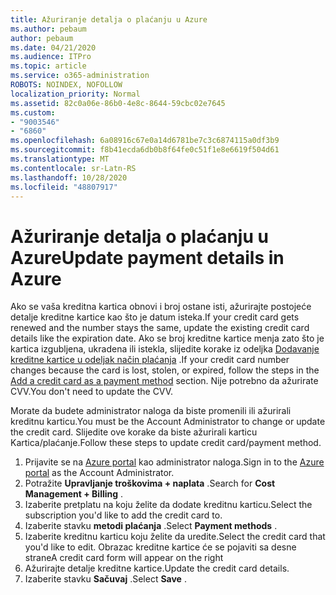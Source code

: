 ```yaml
---
title: Ažuriranje detalja o plaćanju u Azure
ms.author: pebaum
author: pebaum
ms.date: 04/21/2020
ms.audience: ITPro
ms.topic: article
ms.service: o365-administration
ROBOTS: NOINDEX, NOFOLLOW
localization_priority: Normal
ms.assetid: 82c0a06e-86b0-4e8c-8644-59cbc02e7645
ms.custom:
- "9003546"
- "6860"
ms.openlocfilehash: 6a08916c67e0a14d6781be7c3c6874115a0df3b9
ms.sourcegitcommit: f8b41ecda6db0b8f64fe0c51f1e8e6619f504d61
ms.translationtype: MT
ms.contentlocale: sr-Latn-RS
ms.lasthandoff: 10/28/2020
ms.locfileid: "48807917"
---
```

# <a name="update-payment-details-in-azure"></a><span data-ttu-id="9f067-102">Ažuriranje detalja o plaćanju u Azure</span><span class="sxs-lookup"><span data-stu-id="9f067-102">Update payment details in Azure</span></span>

<span data-ttu-id="9f067-103">Ako se vaša kreditna kartica obnovi i broj ostane isti, ažurirajte postojeće detalje kreditne kartice kao što je datum isteka.</span><span class="sxs-lookup"><span data-stu-id="9f067-103">If your credit card gets renewed and the number stays the same, update the existing credit card details like the expiration date.</span></span> <span data-ttu-id="9f067-104">Ako se broj kreditne kartice menja zato što je kartica izgubljena, ukradena ili istekla, slijedite korake iz odeljka [Dodavanje kreditne kartice u odeljak način plaćanja](https://docs.microsoft.com/azure/cost-management-billing/manage/change-credit-card?WT.mc_id=Portal-Microsoft_Azure_Support#addcard) .</span><span class="sxs-lookup"><span data-stu-id="9f067-104">If your credit card number changes because the card is lost, stolen, or expired, follow the steps in the [Add a credit card as a payment method](https://docs.microsoft.com/azure/cost-management-billing/manage/change-credit-card?WT.mc_id=Portal-Microsoft_Azure_Support#addcard) section.</span></span> <span data-ttu-id="9f067-105">Nije potrebno da ažurirate CVV.</span><span class="sxs-lookup"><span data-stu-id="9f067-105">You don't need to update the CVV.</span></span>

<span data-ttu-id="9f067-106">Morate da budete administrator naloga da biste promenili ili ažurirali kreditnu karticu.</span><span class="sxs-lookup"><span data-stu-id="9f067-106">You must be the Account Administrator to change or update the credit card.</span></span> <span data-ttu-id="9f067-107">Slijedite ove korake da biste ažurirali karticu Kartica/plaćanje.</span><span class="sxs-lookup"><span data-stu-id="9f067-107">Follow these steps to update credit card/payment method.</span></span>

1. <span data-ttu-id="9f067-108">Prijavite se na [Azure portal](https://portal.azure.com/) kao administrator naloga.</span><span class="sxs-lookup"><span data-stu-id="9f067-108">Sign in to the [Azure portal](https://portal.azure.com/) as the Account Administrator.</span></span>
2. <span data-ttu-id="9f067-109">Potražite **Upravljanje troškovima + naplata** .</span><span class="sxs-lookup"><span data-stu-id="9f067-109">Search for **Cost Management + Billing** .</span></span>
3. <span data-ttu-id="9f067-110">Izaberite pretplatu na koju želite da dodate kreditnu karticu.</span><span class="sxs-lookup"><span data-stu-id="9f067-110">Select the subscription you'd like to add the credit card to.</span></span>
4. <span data-ttu-id="9f067-111">Izaberite stavku **metodi plaćanja** .</span><span class="sxs-lookup"><span data-stu-id="9f067-111">Select **Payment methods** .</span></span>
5. <span data-ttu-id="9f067-112">Izaberite kreditnu karticu koju želite da uredite.</span><span class="sxs-lookup"><span data-stu-id="9f067-112">Select the credit card that you'd like to edit.</span></span> <span data-ttu-id="9f067-113">Obrazac kreditne kartice će se pojaviti sa desne strane</span><span class="sxs-lookup"><span data-stu-id="9f067-113">A credit card form will appear on the right</span></span>
6. <span data-ttu-id="9f067-114">Ažurirajte detalje kreditne kartice.</span><span class="sxs-lookup"><span data-stu-id="9f067-114">Update the credit card details.</span></span>
7. <span data-ttu-id="9f067-115">Izaberite stavku **Sačuvaj** .</span><span class="sxs-lookup"><span data-stu-id="9f067-115">Select **Save** .</span></span>
